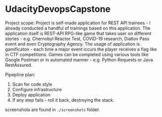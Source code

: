 # UdacityDevopsCapstone

Project scope:
Project is self-made application for REST API trainees - I already conducted a handful of trainings based on this application.
The application itself is REST-API RPG-like game that takes user on different stories - e.g. Chernobyl Reactor Test, COVID-19 research,
Diatlov Pass event and even Cryptography Agency.
The usage of application is gamificaton - each time a major event iccurs the player receives a flag like in CTF competitions.
Games can be completed using various tools like Google Postman or in automated manner - e.g. Python Requests or Java RestAssured.


Pipepline plan:
1. Scan for code style
2. Configure infrastructure
3. Deploy application
4. If any step fails - roll it back, destroying the stack.

screenshots are found in `./screenshots` folder.